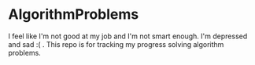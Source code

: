 # AlgorithmProblems
I feel like I'm not good at my job and I'm not smart enough.  I'm depressed and sad :(  . This repo is for tracking my progress solving algorithm problems.
